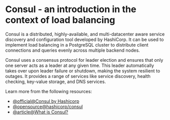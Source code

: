 # Consul - an introduction in the context of load balancing

Consul is a distributed, highly-available, and multi-datacenter aware service discovery and configuration tool developed by HashiCorp. It can be used to implement load balancing in a PostgreSQL cluster to distribute client connections and queries evenly across multiple backend nodes.

Consul uses a consensus protocol for leader election and ensures that only one server acts as a leader at any given time. This leader automatically takes over upon leader failure or shutdown, making the system resilient to outages. It provides a range of services like service discovery, health checking, key-value storage, and DNS services.

Learn more from the following resources:

- [@official@Consul by Hashicorp](https://www.consul.io/)
- [@opensource@hashicorp/consul](https://github.com/hashicorp/consul)
- [@article@What is Consul?](https://developer.hashicorp.com/consul/docs/intro)